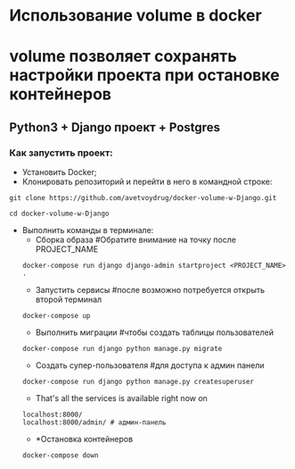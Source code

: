 # Использование volume в docker
# volume позволяет сохранять настройки проекта при остановке контейнеров
## Python3 + Django проект + Postgres
### Как запустить проект:

- Установить Docker;
- Клонировать репозиторий и перейти в него в командной строке:
```
git clone https://github.com/avetvoydrug/docker-volume-w-Django.git
```
```
cd docker-volume-w-Django
```
- Выполнить команды в терминале:
    - Сборка образа #Обратите внимание на точку после PROJECT_NAME
    ```
    docker-compose run django django-admin startproject <PROJECT_NAME> .
    ```
    - Запустить сервисы #после возможно потребуется открыть второй терминал
    ```
    docker-compose up
    ```
    - Выполнить миграции #чтобы создать таблицы пользователей
    ```
    docker-compose run django python manage.py migrate
    ```
    - Создать супер-пользователя #для доступа к админ панели
    ```
    docker-compose run django python manage.py createsuperuser
    ```
    - That's all the services is available right now on 
    ```
    localhost:8000/
    localhost:8000/admin/ # админ-панель
    ```
    - *Остановка контейнеров
    ```
    docker-compose down
    ```
